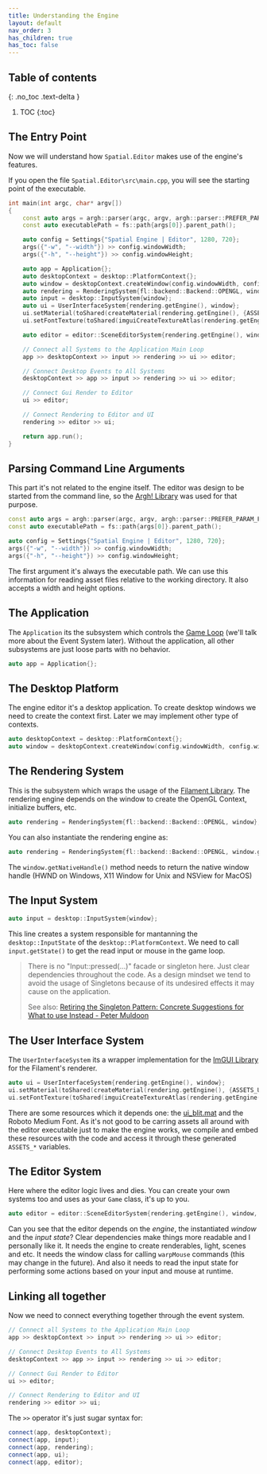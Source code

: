 ```yaml
---
title: Understanding the Engine
layout: default
nav_order: 3
has_children: true
has_toc: false
---
```


## Table of contents
{: .no_toc .text-delta }

1. TOC
{:toc}

## The Entry Point

Now we will understand how `Spatial.Editor` makes use of the engine's features.

If you open the file `Spatial.Editor\src\main.cpp`, you will see the starting point of the executable.
```cpp
int main(int argc, char* argv[])
{
    const auto args = argh::parser(argc, argv, argh::parser::PREFER_PARAM_FOR_UNREG_OPTION);
    const auto executablePath = fs::path{args[0]}.parent_path();

    auto config = Settings{"Spatial Engine | Editor", 1280, 720};
    args({"-w", "--width"}) >> config.windowWidth;
    args({"-h", "--height"}) >> config.windowHeight;

    auto app = Application{};
    auto desktopContext = desktop::PlatformContext{};
    auto window = desktopContext.createWindow(config.windowWidth, config.windowHeight, config.windowTitle);
    auto rendering = RenderingSystem{fl::backend::Backend::OPENGL, window};
    auto input = desktop::InputSystem{window};
    auto ui = UserInterfaceSystem{rendering.getEngine(), window};
    ui.setMaterial(toShared(createMaterial(rendering.getEngine(), {ASSETS_UI_BLIT_FILAMAT, ASSETS_UI_BLIT_FILAMAT_SIZE})));
    ui.setFontTexture(toShared(imguiCreateTextureAtlas(rendering.getEngine(), {ASSETS_ROBOTO_MEDIUM_TTF, ASSETS_ROBOTO_MEDIUM_TTF_SIZE})));

    auto editor = editor::SceneEditorSystem{rendering.getEngine(), window, input.getState()};

    // Connect all Systems to the Application Main Loop
    app >> desktopContext >> input >> rendering >> ui >> editor;

    // Connect Desktop Events to All Systems
    desktopContext >> app >> input >> rendering >> ui >> editor;

    // Connect Gui Render to Editor
    ui >> editor;

    // Connect Rendering to Editor and UI
    rendering >> editor >> ui;

    return app.run();
}
```

## Parsing Command Line Arguments
This part it's not related to the engine itself. The editor was design to be started from the command line, so the [Argh! Library](https://github.com/adishavit/argh) was used for that purpose.
```cpp
const auto args = argh::parser(argc, argv, argh::parser::PREFER_PARAM_FOR_UNREG_OPTION);
const auto executablePath = fs::path{args[0]}.parent_path();

auto config = Settings{"Spatial Engine | Editor", 1280, 720};
args({"-w", "--width"}) >> config.windowWidth;
args({"-h", "--height"}) >> config.windowHeight;
```
The first argument it's always the executable path. We can use this information for reading asset files relative to the working directory.
It also accepts a width and height options.

## The Application

The `Application` its the subsystem which controls the [Game Loop](https://gameprogrammingpatterns.com/game-loop.html#take-a-little-nap) (we'll talk more about the Event System later). Without the application, all other subsystems are just loose parts with no behavior.

```cpp
auto app = Application{};
```

## The Desktop Platform

The engine editor it's a desktop application. To create desktop windows we need to create the context first. Later we may implement other type of contexts.

```cpp
auto desktopContext = desktop::PlatformContext{};
auto window = desktopContext.createWindow(config.windowWidth, config.windowHeight, config.windowTitle);
```

## The Rendering System
This is the subsystem which wraps the usage of the [Filament Library](https://github.com/google/filament). The rendering engine depends on the window to create the OpenGL Context, initialize buffers, etc.

```cpp
auto rendering = RenderingSystem{fl::backend::Backend::OPENGL, window};
```

You can also instantiate the rendering engine as:
```cpp
auto rendering = RenderingSystem{fl::backend::Backend::OPENGL, window.getNativeHandle()};
```
The `window.getNativeHandle()` method needs to return the native window handle (HWND on Windows, X11 Window for Unix and NSView for MacOS)


## The Input System
```cpp
auto input = desktop::InputSystem{window};
```

This line creates a system responsible for mantanning the `desktop::InputState` of the `desktop::PlatformContext`.
We need to call `input.getState()` to get the read input or mouse in the game loop. 

> There is no "Input::pressed(...)" facade or singleton here. Just clear dependencies throughout the code. 
> As a design mindset we tend to avoid the usage of Singletons because of its undesired effects it may cause on the application. 
>
> See also: [Retiring the Singleton Pattern: Concrete Suggestions for What to use Instead - Peter Muldoon](https://www.youtube.com/watch?v=K5c7uvWe_hw)


## The User Interface System
The `UserInterfaceSystem` its a wrapper implementation for the [ImGUI Library](https://github.com/ocornut/imgui) for the Filament's renderer.

```cpp
auto ui = UserInterfaceSystem{rendering.getEngine(), window};
ui.setMaterial(toShared(createMaterial(rendering.getEngine(), {ASSETS_UI_BLIT_FILAMAT, ASSETS_UI_BLIT_FILAMAT_SIZE})));
ui.setFontTexture(toShared(imguiCreateTextureAtlas(rendering.getEngine(), {ASSETS_ROBOTO_MEDIUM_TTF, ASSETS_ROBOTO_MEDIUM_TTF_SIZE})));
```

There are some resources which it depends one: the [ui_blit.mat](https://github.com/luizgabriel/Spatial.Engine/blob/cc6096997b3546c87d4cc45d33a69b275f1dd828/Spatial.Editor/assets/materials/ui_blit.mat#L23) and the Roboto Medium Font. As it's not good to be carring assets all around with the editor executable just to make the engine works, we compile and embed these resources with the code and access it through these generated `ASSETS_*` variables.

## The Editor System

Here where the editor logic lives and dies. You can create your own systems too and uses as your `Game` class, it's up to you.
```cpp
auto editor = editor::SceneEditorSystem{rendering.getEngine(), window, input.getState()};
```

Can you see that the editor depends on the _engine_, the instantiated _window_ and the _input state_? Clear dependencies make things more readable and I personally like it. It needs the engine to create renderables, light, scenes and etc. It needs the window class for calling `warpMouse` commands (this may change in the future). And also it needs to read the input state for performing some actions based on your input and mouse at runtime.

## Linking all together

Now we need to connect everything together through the event system. 
```cpp
// Connect all Systems to the Application Main Loop
app >> desktopContext >> input >> rendering >> ui >> editor;

// Connect Desktop Events to All Systems
desktopContext >> app >> input >> rendering >> ui >> editor;

// Connect Gui Render to Editor
ui >> editor;

// Connect Rendering to Editor and UI
rendering >> editor >> ui;
```

The `>>` operator it's just sugar syntax for:
```cpp
connect(app, desktopContext);
connect(app, input);
connect(app, rendering);
connect(app, ui);
connect(app, editor);
```
